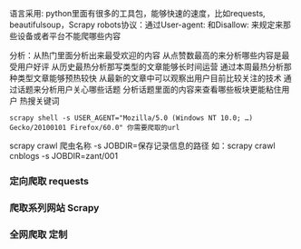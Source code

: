 语言采用: python里面有很多的工具包，能够快速的速度，比如requests, beautifulsoup，Scrapy
robots协议：通过User-agent: 和Disallow: 来规定来那些设备或者平台不能爬哪些内容

分析：从热门里面分析出来最受欢迎的内容
从点赞数最高的来分析哪些内容是最受用户好评
从历史最热分析那写类型的文章能够长时间运营
通过本周最热分析那种类型文章能够预热较快
从最新的文章中可以观察出用户目前比较关注的技术
通过话题来分析用户关心哪些话题
分析话题里面的内容来查看哪些板块更能粘住用户
热搜关键词
```
scrapy shell -s USER_AGENT="Mozilla/5.0 (Windows NT 10.0; …) Gecko/20100101 Firefox/60.0" 你需要爬取的url
```


scrapy crawl 爬虫名称 -s JOBDIR=保存记录信息的路径
如：scrapy crawl cnblogs -s JOBDIR=zant/001
### 定向爬取 requests
### 爬取系列网站 Scrapy
### 全网爬取 定制 
###
